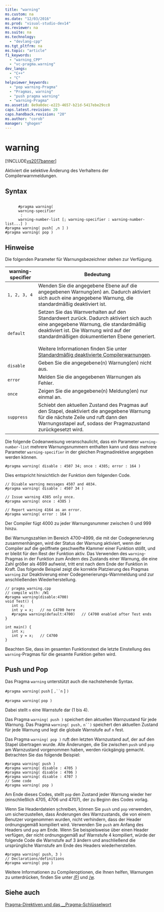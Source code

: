 ```yaml
---
title: "warning"
ms.custom: na
ms.date: "12/03/2016"
ms.prod: "visual-studio-dev14"
ms.reviewer: na
ms.suite: na
ms.technology: 
  - "devlang-cpp"
ms.tgt_pltfrm: na
ms.topic: "article"
f1_keywords: 
  - "warning_CPP"
  - "vc-pragma.warning"
dev_langs: 
  - "C++"
  - "C"
helpviewer_keywords: 
  - "pop warning-Pragma"
  - "Pragmas, warning"
  - "push pragma warning"
  - "warning-Pragma"
ms.assetid: 8e9a0dec-e223-4657-b21d-5417ebe29cc8
caps.latest.revision: 20
caps.handback.revision: "20"
ms.author: "corob"
manager: "ghogen"
---
```

# warning
[!INCLUDE[vs2017banner](../assembler/inline/includes/vs2017banner.md)]

Aktiviert die selektive Änderung des Verhaltens der Compilerwarnmeldungen.  
  
## Syntax  
  
```  
  
      #pragma warning(   
      warning-specifier  
       :   
      warning-number-list [; warning-specifier : warning-number-list...] )  
#pragma warning( push[ ,n ] )  
#pragma warning( pop )  
```  
  
## Hinweise  
 Die folgenden Parameter für Warnungsbezeichner stehen zur Verfügung.  
  
|warning\-specifier|Bedeutung|  
|------------------------|---------------|  
|`1, 2, 3, 4`|Wenden Sie die angegebene Ebene auf die angegebenen Warnung\(en\) an.  Dadurch aktiviert sich auch eine angegebene Warnung, die standardmäßig deaktiviert ist.|  
|`default`|Setzen Sie das Warnverhalten auf den Standardwert zurück.  Dadurch aktiviert sich auch eine angegebene Warnung, die standardmäßig deaktiviert ist.  Die Warnung wird auf der standardmäßigen dokumentierten Ebene generiert.<br /><br /> Weitere Informationen finden Sie unter [Standardmäßig deaktivierte Compilerwarnungen](../preprocessor/compiler-warnings-that-are-off-by-default.md).|  
|`disable`|Geben Sie die angegebene\(n\) Warnung\(en\) nicht aus.|  
|`error`|Melden Sie die angegebenen Warnungen als Fehler.|  
|`once`|Zeigen Sie die angegebene\(n\) Meldung\(en\) nur einmal an.|  
|`suppress`|Schiebt den aktuellen Zustand des Pragmas auf den Stapel, deaktiviert die angegebene Warnung für die nächste Zeile und ruft dann den Warnungsstapel auf, sodass der Pragmazustand zurückgesetzt wird.|  
  
 Die folgende Codeanweisung veranschaulicht, dass ein Parameter `warning-number-list` mehrere Warnungsnummern enthalten kann und dass mehrere Parameter `warning-specifier` in der gleichen Pragmadirektive angegeben werden können.  
  
```  
#pragma warning( disable : 4507 34; once : 4385; error : 164 )  
```  
  
 Dies entspricht hinsichtlich der Funktion dem folgenden Code.  
  
```  
// Disable warning messages 4507 and 4034.  
#pragma warning( disable : 4507 34 )  
  
// Issue warning 4385 only once.  
#pragma warning( once : 4385 )  
  
// Report warning 4164 as an error.  
#pragma warning( error : 164 )  
```  
  
 Der Compiler fügt 4000 zu jeder Warnungsnummer zwischen 0 und 999 hinzu.  
  
 Bei Warnungszahlen im Bereich 4700–4999, die mit der Codegenerierung zusammenhängen, wird der Status der Warnung aktiviert, wenn der Compiler auf die geöffnete geschweifte Klammer einer Funktion stößt, und er bleibt für den Rest der Funktion aktiv.  Das Verwenden des `warning`\-Pragmas in der Funktion zum Ändern des Zustands einer Warnung, die eine Zahl größer als 4699 aufweist, tritt erst nach dem Ende der Funktion in Kraft.  Das folgende Beispiel zeigt die korrekte Platzierung des Pragmas `warning` zur Deaktivierung einer Codegenerierungs\-Warnmeldung und zur anschließenden Wiederherstellung.  
  
```  
// pragma_warning.cpp  
// compile with: /W1  
#pragma warning(disable:4700)  
void Test() {  
   int x;  
   int y = x;   // no C4700 here  
   #pragma warning(default:4700)   // C4700 enabled after Test ends  
}  
  
int main() {  
   int x;  
   int y = x;   // C4700  
}  
```  
  
 Beachten Sie, dass im gesamten Funktionstext die letzte Einstellung des `warning`\-Pragmas für die gesamte Funktion gelten wird.  
  
## Push und Pop  
 Das Pragma `warning` unterstützt auch die nachstehende Syntax.  
  
 `#pragma warning(` `push` \[ `,``n` \] `)`  
  
 `#pragma warning(` `pop )`  
  
 Dabei stellt `n` eine Warnstufe dar \(1 bis 4\).  
  
 Das Pragma `warning( push )` speichert den aktuellen Warnzustand für jede Warnung.  Das Pragma `warning( push,` `n``)` speichert den aktuellen Zustand für jede Warnung und legt die globale Warnstufe auf `n` fest.  
  
 Das Pragma `warning( pop )` ruft den letzten Warnzustand auf, der auf den Stapel übertragen wurde.  Alle Änderungen, die Sie zwischen `push` und `pop` am Warnzustand vorgenommen haben, werden rückgängig gemacht.  Betrachten Sie das folgende Beispiel:  
  
```  
#pragma warning( push )  
#pragma warning( disable : 4705 )  
#pragma warning( disable : 4706 )  
#pragma warning( disable : 4707 )  
// Some code  
#pragma warning( pop )   
```  
  
 Am Ende dieses Codes, stellt `pop` den Zustand jeder Warnung wieder her \(einschließlich 4705, 4706 und 4707\), der zu Beginn des Codes vorlag.  
  
 Wenn Sie Headerdateien schreiben, können Sie `push` und `pop` verwenden, um sicherzustellen, dass Änderungen des Warnzustands, die von einem Benutzer vorgenommen wurden, nicht verhindern, dass der Header ordnungsgemäß kompiliert wird.  Verwenden Sie `push` am Anfang des Headers und `pop` am Ende.  Wenn Sie beispielsweise über einen Header verfügen, der nicht ordnungsgemäß auf Warnstufe 4 kompiliert, würde der folgende Code die Warnstufe auf 3 ändern und anschließend die ursprüngliche Warnstufe am Ende des Headers wiederherstellen.  
  
```  
#pragma warning( push, 3 )  
// Declarations/definitions  
#pragma warning( pop )   
```  
  
 Weitere Informationen zu Compileroptionen, die Ihnen helfen, Warnungen zu unterdrücken, finden Sie unter [\/FI](../build/reference/fi-name-forced-include-file.md) und [\/w](../build/reference/compiler-option-warning-level.md).  
  
## Siehe auch  
 [Pragma\-Direktiven und das \_\_Pragma\-Schlüsselwort](../preprocessor/pragma-directives-and-the-pragma-keyword.md)